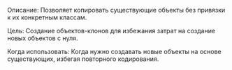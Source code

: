 Описание: Позволяет копировать существующие объекты без привязки к их конкретным классам.

Цель: Создание объектов-клонов для избежания затрат на создание новых объектов с нуля.

Когда использовать: Когда нужно создавать новые объекты на основе существующих, избегая повторного кодирования.